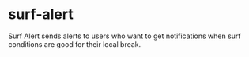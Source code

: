 # surf-alert
Surf Alert sends alerts to users who want to get notifications when surf conditions are good for their local break.
